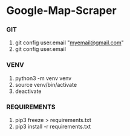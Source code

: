 # Google-Map-Scraper

### GIT

1. git config user.email "myemail@gmail.com"
2. git config user.email

### VENV

1. python3 -m venv venv
2. source venv/bin/activate
3. deactivate

### REQUIREMENTS

1. pip3 freeze > requirements.txt
2. pip3 install -r requirements.txt
